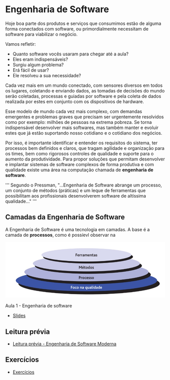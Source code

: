 # Engenharia de Software

Hoje boa parte dos produtos e serviços que consumimos estão de alguma forma conectados com software, ou primordialmente necessitam de software para viabilizar o negócio.

Vamos refletir: 
- Quanto software vocês usaram para chegar até a aula?
- Eles eram indispensáveis?
- Surgiu algum problema?
- Erá fácil de usar?
- Ele resolveu a sua necessidade?

Cada vez mais em um mundo conectado, com sensores diversos em todos os lugares, coletando e enviando dados, as tomadas de decisões do mundo serão coletadas, processas e guiadas por software e pela coleta de dados realizada por estes em conjunto com os dispositivos de hardware.

Esse modelo de mundo cada vez mais complexo, com demandas emergentes e problemas graves que precisam ser urgentemente resolvidos como por exemplo: milhões de pessoas na extrema pobreza. Se torna indispensável desenvolver mais softwares, mas também manter e evoluir estes que já estão suportando nosso cotidiano e o cotidiano dos negócios.

Por isso, é importante identificar e entender os requisitos do sistema, ter processos bem definidos e claros, que tragam agilidade e organização para os times, bem como rigorosos controles de qualidade e suporte para o aumento da produtividade. Para propor soluções que permitam desenvolver e implantar sistemas de software complexos de forma produtiva e com qualidade existe uma área na computação chamada de **engenharia de software**.

''' 
 Segundo o Pressman, "...Engenharia de Software abrange um processo, um conjunto de métodos (práticas) e um leque de ferramentas que possibilitam aos profissionais desenvolverem software de altíssima qualidade..."
 '''
 
 
## Camadas da Engenharia de Software

A Engenharia de Software é uma tecnologia em camadas. A base é a camada de **processos**, como é possíevl observar na 

 ![Camadas da Engenharia de Software](aulas\imagens\camadasdeES.jpg)



Aula 1 - Engenharia de software
- [Slides](/slides/aula-01)  

## Leitura prévia
  - [Leitura prévia - Engenharia de Software Moderna](https://engsoftmoderna.info/cap1.html)  

## Exercícios
  - [Exercícios](https://www.prairielearn.org/pl/course_instance/129402)  



